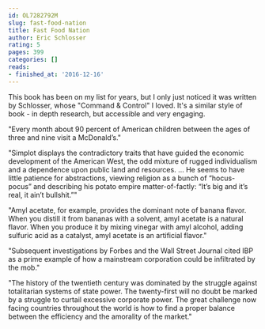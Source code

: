 ```yaml
---
id: OL7282792M
slug: fast-food-nation
title: Fast Food Nation
author: Eric Schlosser
rating: 5
pages: 399
categories: []
reads:
- finished_at: '2016-12-16'
---
```

This book has been on my list for years, but I only just noticed it was written by Schlosser, whose "Command &amp; Control" I loved. It's a similar style of book - in depth research, but accessible and very engaging.

"Every month about 90 percent of American children between the ages of three and nine visit a McDonald’s."

"Simplot displays the contradictory traits that have guided the economic development of the American West, the odd mixture of rugged individualism and a dependence upon public land and resources. ... He seems to have little patience for abstractions, viewing religion as a bunch of “hocus-pocus” and describing his potato empire matter-of-factly: “It’s big and it’s real, it ain’t bullshit.”"

"Amyl acetate, for example, provides the dominant note of banana flavor. When you distill it from bananas with a solvent, amyl acetate is a natural flavor. When you produce it by mixing vinegar with amyl alcohol, adding sulfuric acid as a catalyst, amyl acetate is an artificial flavor."

"Subsequent investigations by Forbes and the Wall Street Journal cited IBP as a prime example of how a mainstream corporation could be infiltrated by the mob."

"The history of the twentieth century was dominated by the struggle against totalitarian systems of state power. The twenty-first will no doubt be marked by a struggle to curtail excessive corporate power. The great challenge now facing countries throughout the world is how to find a proper balance between the efficiency and the amorality of the market."
